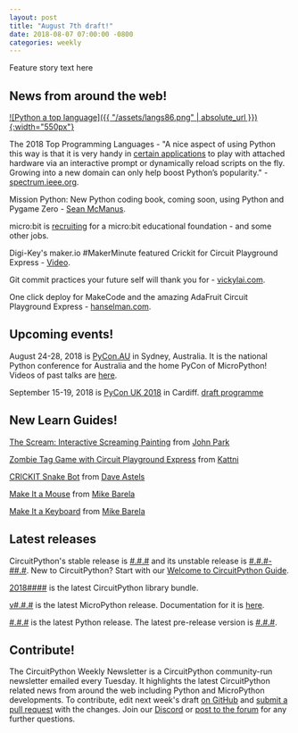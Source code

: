 ```yaml
---
layout: post
title: "August 7th draft!"
date: 2018-08-07 07:00:00 -0800
categories: weekly
---
```


Feature story text here

## News from around the web!

[![Python a top language]({{ "/assets/langs86.png" | absolute_url }}){:width="550px"}](https://spectrum.ieee.org/at-work/innovation/the-2018-top-programming-languages.amp.html)

The 2018 Top Programming Languages - "A nice aspect of using Python this way is that it is very handy in [certain applications](https://spectrum.ieee.org/geek-life/hands-on/build-an-illuminated-halloween-costume-with-the-wearable-gemma-m0-microcontroller) to play with attached hardware via an interactive prompt or dynamically reload scripts on the fly. Growing into a new domain can only help boost Python’s popularity." - [spectrum.ieee.org](https://spectrum.ieee.org/at-work/innovation/the-2018-top-programming-languages.amp.html).

Mission Python: New Python coding book, coming soon, using Python and Pygame Zero - [Sean McManus](https://news.sean.co.uk/2018/08/coming-soon-mission-python.html).

micro:bit is [recruiting](https://micro-bit-educational-foundation.workable.com/) for a micro:bit educational foundation - and some other jobs.

Digi-Key's maker.io #MakerMinute featured Crickit for Circuit Playground Express - [Video](https://youtu.be/jH_-5ld5Nk8).

Git commit practices your future self will thank you for - [vickylai.com](https://vickylai.com/verbose/git-commit-practices-your-future-self-will-thank-you-for/).

One click deploy for MakeCode and the amazing AdaFruit Circuit Playground Express - [hanselman.com](https://www.hanselman.com/blog/OneClickDeployForMakeCodeAndTheAmazingAdaFruitCircuitPlaygroundExpress.aspx).

## Upcoming events!

August 24-28, 2018 is [PyCon.AU](https://2018.pycon-au.org/) in Sydney, Australia. It is the national Python conference for Australia and the home PyCon of MicroPython! Videos of past talks are [here](https://www.youtube.com/user/PyConAU).

September 15-19, 2018 is [PyCon UK 2018](https://2018.pyconuk.org/) in Cardiff. [draft programme](https://2018.pyconuk.org/programme/)

## New Learn Guides!

[The Scream: Interactive Screaming Painting](https://learn.adafruit.com/the-scream-munch-screaming-interactive-scream-painting) from [John Park](https://learn.adafruit.com/users/johnpark)

[Zombie Tag Game with Circuit Playground Express](https://learn.adafruit.com/circuit-playground-express-ir-zombie-game) from [Kattni](https://learn.adafruit.com/users/kattni)

[CRICKIT Snake Bot](https://learn.adafruit.com/crickit-snake-bot/overview) from [Dave Astels](https://learn.adafruit.com/users/dastels)

[Make It a Mouse](https://learn.adafruit.com/make-it-a-mouse) from [Mike Barela](https://learn.adafruit.com/users/MikeBarela)

[Make It a Keyboard](https://learn.adafruit.com/make-it-a-keyboard) from [Mike Barela](https://learn.adafruit.com/users/MikeBarela)

## Latest releases

CircuitPython's stable release is [#.#.#](https://github.com/adafruit/circuitpython/releases/latest) and its unstable release is [#.#.#-##.#](https://github.com/adafruit/circuitpython/releases). New to CircuitPython? Start with our [Welcome to CircuitPython Guide](https://learn.adafruit.com/welcome-to-circuitpython).

[2018####](https://github.com/adafruit/Adafruit_CircuitPython_Bundle/releases/latest) is the latest CircuitPython library bundle.

[v#.#.#](https://micropython.org/download) is the latest MicroPython release. Documentation for it is [here](http://docs.micropython.org/en/latest/pyboard/).

[#.#.#](https://www.python.org/downloads/) is the latest Python release. The latest pre-release version is [#.#.#](https://www.python.org/download/pre-releases/).

## Contribute!

The CircuitPython Weekly Newsletter is a CircuitPython community-run newsletter emailed every Tuesday. It highlights the latest CircuitPython related news from around the web including Python and MicroPython developments. To contribute, edit next week's draft [on GitHub](https://github.com/adafruit/circuitpython-weekly-newsletter/tree/gh-pages/_drafts) and [submit a pull request](https://help.github.com/articles/editing-files-in-your-repository/) with the changes. Join our [Discord](https://adafru.it/discord) or [post to the forum](https://forums.adafruit.com/viewforum.php?f=60) for any further questions.
